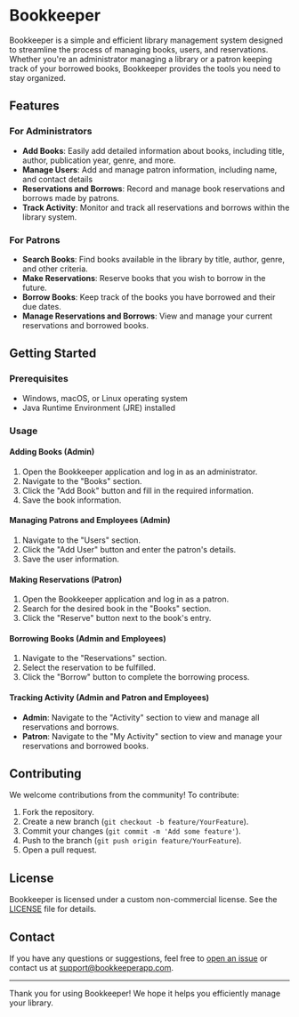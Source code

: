 # Bookkeeper

Bookkeeper is a simple and efficient library management system designed to streamline the process of managing books, users, and reservations. Whether you're an administrator managing a library or a patron keeping track of your borrowed books, Bookkeeper provides the tools you need to stay organized.

## Features

### For Administrators
- **Add Books**: Easily add detailed information about books, including title, author, publication year, genre, and more.
- **Manage Users**: Add and manage patron information, including name, and contact details
- **Reservations and Borrows**: Record and manage book reservations and borrows made by patrons.
- **Track Activity**: Monitor and track all reservations and borrows within the library system.

### For Patrons
- **Search Books**: Find books available in the library by title, author, genre, and other criteria.
- **Make Reservations**: Reserve books that you wish to borrow in the future.
- **Borrow Books**: Keep track of the books you have borrowed and their due dates.
- **Manage Reservations and Borrows**: View and manage your current reservations and borrowed books.

## Getting Started

### Prerequisites
- Windows, macOS, or Linux operating system
- Java Runtime Environment (JRE) installed


### Usage

#### Adding Books (Admin)
1. Open the Bookkeeper application and log in as an administrator.
2. Navigate to the "Books" section.
3. Click the "Add Book" button and fill in the required information.
4. Save the book information.

#### Managing Patrons and Employees (Admin)
1. Navigate to the "Users" section.
2. Click the "Add User" button and enter the patron's details.
3. Save the user information.

#### Making Reservations (Patron)
1. Open the Bookkeeper application and log in as a patron.
2. Search for the desired book in the "Books" section.
3. Click the "Reserve" button next to the book's entry.

#### Borrowing Books (Admin and Employees)
1. Navigate to the "Reservations" section.
2. Select the reservation to be fulfilled.
3. Click the "Borrow" button to complete the borrowing process.

#### Tracking Activity (Admin and Patron and Employees)
- **Admin**: Navigate to the "Activity" section to view and manage all reservations and borrows.
- **Patron**: Navigate to the "My Activity" section to view and manage your reservations and borrowed books.

## Contributing

We welcome contributions from the community! To contribute:
1. Fork the repository.
2. Create a new branch (`git checkout -b feature/YourFeature`).
3. Commit your changes (`git commit -m 'Add some feature'`).
4. Push to the branch (`git push origin feature/YourFeature`).
5. Open a pull request.

## License

Bookkeeper is licensed under a custom non-commercial license. See the [LICENSE](./LICENSE) file for details.

## Contact

If you have any questions or suggestions, feel free to [open an issue](#) or contact us at support@bookkeeperapp.com.

---

Thank you for using Bookkeeper! We hope it helps you efficiently manage your library.
